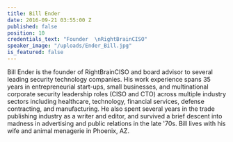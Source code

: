 ```yaml
---
title: Bill Ender
date: 2016-09-21 03:55:00 Z
published: false
position: 10
credentials_text: "Founder  \nRightBrainCISO"
speaker_image: "/uploads/Ender_Bill.jpg"
is_featured: false
---
```


Bill Ender is the founder of RightBrainCISO and board advisor to several leading security technology companies. His work experience spans 35 years in entrepreneurial start-ups, small businesses, and multinational corporate security leadership roles (CISO and CTO) across multiple industry sectors including healthcare, technology, financial services, defense contracting, and manufacturing. He also spent several years in the trade publishing industry as a writer and editor, and survived a brief descent into madness in advertising and public relations in the late '70s. Bill lives with his wife and animal menagerie in Phoenix, AZ.
